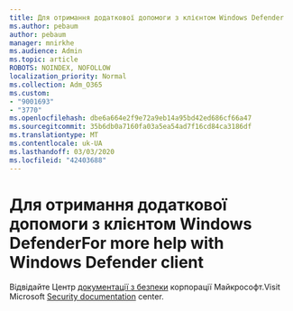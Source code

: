 ```yaml
---
title: Для отримання додаткової допомоги з клієнтом Windows Defender
ms.author: pebaum
author: pebaum
manager: mnirkhe
ms.audience: Admin
ms.topic: article
ROBOTS: NOINDEX, NOFOLLOW
localization_priority: Normal
ms.collection: Adm_O365
ms.custom:
- "9001693"
- "3770"
ms.openlocfilehash: dbe6a664e2f9e72a9eb14a95bd42ed686cf66a47
ms.sourcegitcommit: 35b6db0a7160fa03a5ea54ad7f16cd84ca3186df
ms.translationtype: MT
ms.contentlocale: uk-UA
ms.lasthandoff: 03/03/2020
ms.locfileid: "42403688"
---
```

# <a name="for-more-help-with-windows-defender-client"></a><span data-ttu-id="e02af-102">Для отримання додаткової допомоги з клієнтом Windows Defender</span><span class="sxs-lookup"><span data-stu-id="e02af-102">For more help with Windows Defender client</span></span>

<span data-ttu-id="e02af-103">Відвідайте Центр [документації з безпеки](https://docs.microsoft.com/security/#pivot=products&panel=products1) корпорації Майкрософт.</span><span class="sxs-lookup"><span data-stu-id="e02af-103">Visit Microsoft [Security documentation](https://docs.microsoft.com/security/#pivot=products&panel=products1) center.</span></span>